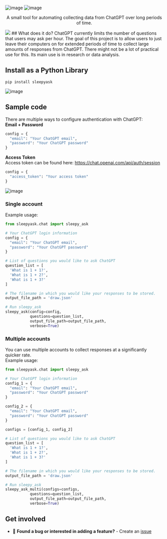 ![image](https://user-images.githubusercontent.com/84760072/221398236-45ccef78-f75f-4ac5-93a9-0146bb4d63ed.png)
![image](https://user-images.githubusercontent.com/84760072/221398297-13f4d8e5-9061-4a63-bae6-32ace095d886.png)

<p align="center">
  A small tool for automating collecting data from ChatGPT over long periods of time.
</p>

<img src="https://img.shields.io/github/v/release/hwelsters/sleepyask.svg?style=for-the-badge&logo=github&color=F2CDCD&logoColor=D9E0EE&labelColor=302D41"/>
## What does it do?
ChatGPT currently limits the number of questions that users may ask per hour. The goal of this project is to allow users to just leave their computers on for extended periods of time to collect large amounts of responses from ChatGPT. There might not be a lot of practical use for this. Its main use is in research or data analysis.

## Install as a Python Library
```
pip install sleepyask
```

![image](https://user-images.githubusercontent.com/84760072/222878906-288a6b86-6773-4930-a610-4cd1ee681daa.png)

## Sample code
There are multiple ways to configure authentication with ChatGPT:  
**Email + Password**  
```python
config = {
  "email": "Your ChatGPT email",
  "password": "Your ChatGPT password"
}
```  

**Access Token**  
Access token can be found here: https://chat.openai.com/api/auth/session
```python
config = {
  "access_token": "Your access token"
}
```

![image](https://user-images.githubusercontent.com/84760072/222878907-b5264dac-1fa7-487a-8e18-178266a7e958.png)

### Single account
Example usage:
```python
from sleepyask.chat import sleepy_ask

# Your ChatGPT login information
config = {
  "email": "Your ChatGPT email",
  "password": "Your ChatGPT password"
}

# List of questions you would like to ask ChatGPT
question_list = [
  'What is 1 + 1?',
  'What is 1 + 2?',
  'What is 1 + 3?'
]

# The filename in which you would like your responses to be stored.
output_file_path = 'draw.json'  

# Run sleepy_ask
sleepy_ask(config=config,
           questions=question_list,
           output_file_path=output_file_path,
           verbose=True)
```
### Multiple accounts
You can use multiple accounts to collect responses at a significantly quicker rate.  
Example usage:
```python
from sleepyask.chat import sleepy_ask

# Your ChatGPT login information
config_1 = {
  "email": "Your ChatGPT email",
  "password": "Your ChatGPT password"
}

config_2 = {
  "email": "Your ChatGPT email",
  "password": "Your ChatGPT password"
}

configs = [config_1, config_2]

# List of questions you would like to ask ChatGPT
question_list = [
  'What is 1 + 1?',
  'What is 1 + 2?',
  'What is 1 + 3?'
]

# The filename in which you would like your responses to be stored.
output_file_path = 'draw.json'  

# Run sleepy_ask
sleepy_ask_multi(configs=configs,
           questions=question_list,
           output_file_path=output_file_path,
           verbose=True)
```
## Get involved
- 🐛 **Found a bug or interested in adding a feature?** - Create an [issue][issue]  

[issue]: https://github.com/hwelsters/sleepyask/issues

